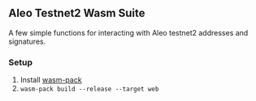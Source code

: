 ## Aleo Testnet2 Wasm Suite

A few simple functions for interacting with Aleo testnet2 addresses and signatures.

### Setup

1. Install [wasm-pack](https://rustwasm.github.io/wasm-pack/installer/)
1. `wasm-pack build --release --target web`